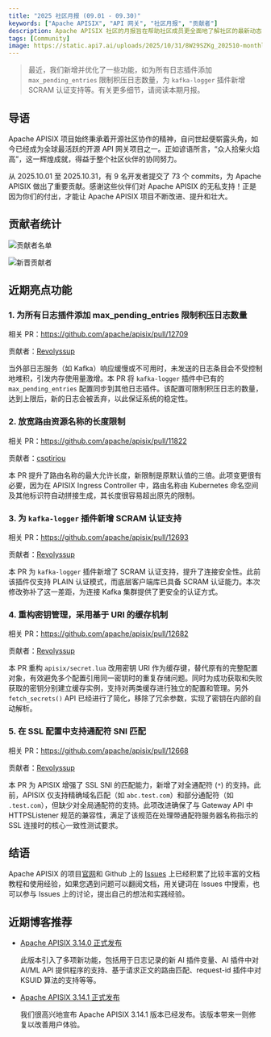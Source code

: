 ```yaml
---
title: "2025 社区月报 (09.01 - 09.30)"
keywords: ["Apache APISIX", "API 网关", "社区月报", "贡献者"]
description: Apache APISIX 社区的月报旨在帮助社区成员更全面地了解社区的最新动态，方便大家参与到 Apache APISIX 社区中来。
tags: [Community]
image: https://static.api7.ai/uploads/2025/10/31/8W29SZKg_202510-monthly-report-cover-cn.webp
---
```


> 最近，我们新增并优化了一些功能，如为所有日志插件添加 `max_pending_entries` 限制积压日志数量，为 `kafka-logger` 插件新增 SCRAM 认证支持等。有关更多细节，请阅读本期月报。

<!--truncate-->

## 导语

Apache APISIX 项目始终秉承着开源社区协作的精神，自问世起便崭露头角，如今已经成为全球最活跃的开源 API 网关项目之一。正如谚语所言，“众人拾柴火焰高”，这一辉煌成就，得益于整个社区伙伴的协同努力。

从 2025.10.01 至 2025.10.31，有 9 名开发者提交了 73 个 commits，为 Apache APISIX 做出了重要贡献。感谢这些伙伴们对 Apache APISIX 的无私支持！正是因为你们的付出，才能让 Apache APISIX 项目不断改进、提升和壮大。

## 贡献者统计

![贡献者名单](https://static.api7.ai/uploads/2025/10/31/DnI3irYQ_2025-oct-contributors.webp)

![新晋贡献者](https://static.api7.ai/uploads/2025/10/31/V7U7v4Z5_2025-oct-new-contributor.webp)

## 近期亮点功能

### 1. 为所有日志插件添加 max_pending_entries 限制积压日志数量

相关 PR：https://github.com/apache/apisix/pull/12709

贡献者：[Revolyssup](https://github.com/Revolyssup)

当外部日志服务（如 Kafka）响应缓慢或不可用时，未发送的日志条目会不受控制地堆积，引发内存使用量激增。本 PR 将 `kafka-logger` 插件中已有的 `max_pending_entries` 配置同步到其他日志插件。该配置可限制积压日志的数量，达到上限后，新的日志会被丢弃，以此保证系统的稳定性。

### 2. 放宽路由资源名称的长度限制

相关 PR：https://github.com/apache/apisix/pull/11822

贡献者：[csotiriou](https://github.com/csotiriou)

本 PR 提升了路由名称的最大允许长度，新限制是原默认值的三倍。此项变更很有必要，因为在 APISIX Ingress Controller 中，路由名称由 Kubernetes 命名空间及其他标识符自动拼接生成，其长度很容易超出原先的限制。

### 3. 为 `kafka-logger` 插件新增 SCRAM 认证支持

相关 PR：https://github.com/apache/apisix/pull/12693

贡献者：[Revolyssup](https://github.com/Revolyssup)

本 PR 为 `kafka-logger` 插件新增了 SCRAM 认证支持，提升了连接安全性。此前该插件仅支持 PLAIN 认证模式，而底层客户端库已具备 SCRAM 认证能力。本次修改弥补了这一差距，为连接 Kafka 集群提供了更安全的认证方式。

### 4. 重构密钥管理，采用基于 URI 的缓存机制

相关 PR：https://github.com/apache/apisix/pull/12682

贡献者：[Revolyssup](https://github.com/Revolyssup)

本 PR 重构 `apisix/secret.lua` 改用密钥 URI 作为缓存键，替代原有的完整配置对象，有效避免多个配置引用同一密钥时的重复存储问题。同时为成功获取和失败获取的密钥分别建立缓存实例，支持对两类缓存进行独立的配置和管理。另外 `fetch_secrets()` API 已经进行了简化，移除了冗余参数，实现了密钥在内部的自动解析。

### 5. 在 SSL 配置中支持通配符 SNI 匹配

相关 PR：https://github.com/apache/apisix/pull/12668

贡献者：[Revolyssup](https://github.com/Revolyssup)

本 PR 为 APISIX 增强了 SSL SNI 的匹配能力，新增了对全通配符 (`*`) 的支持。此前，APISIX 仅支持精确域名匹配（如 `abc.test.com`）和部分通配符（如 `.test.com`），但缺少对全局通配符的支持。此项改进确保了与 Gateway API 中 HTTPSListener 规范的兼容性，满足了该规范在处理带通配符服务器名称指示的 SSL 连接时的核心一致性测试要求。

## 结语

Apache APISIX 的项目[官网](https://apisix.apache.org/zh/)和 Github 上的 [Issues](https://github.com/apache/apisix/issues) 上已经积累了比较丰富的文档教程和使用经验，如果您遇到问题可以翻阅文档，用关键词在 Issues 中搜索，也可以参与 Issues 上的讨论，提出自己的想法和实践经验。

## 近期博客推荐

- [Apache APISIX 3.14.0 正式发布](https://apisix.apache.org/zh/blog/2025/10/10/release-apache-apisix-3.14.0/)

  此版本引入了多项新功能，包括用于日志记录的新 AI 插件变量、AI 插件中对 AI/ML API 提供程序的支持、基于请求正文的路由匹配、request-id 插件中对 KSUID 算法的支持等等。

- [Apache APISIX 3.14.1 正式发布](https://apisix.apache.org/zh/blog/2025/10/17/release-apache-apisix-3.14.1/)

  我们很高兴地宣布 Apache APISIX 3.14.1 版本已经发布。该版本带来一则修复以改善用户体验。
